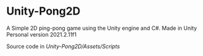 # Unity-Pong2D
A Simple 2D ping-pong game using the Unity engine and C#.
Made in Unity Personal version 2021.2.11f1

Source code in *Unity-Pong2D/Assets/Scripts*

